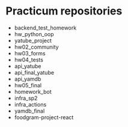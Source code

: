 # Practicum repositories

- backend_test_homework
- hw_python_oop
- yatube_project
- hw02_community
- hw03_forms
- hw04_tests
- api_yatube
- api_final_yatube
- api_yamdb
- hw05_final
- homework_bot
- infra_sp2
- infra_actions
- yamdb_final
- foodgram-project-react
